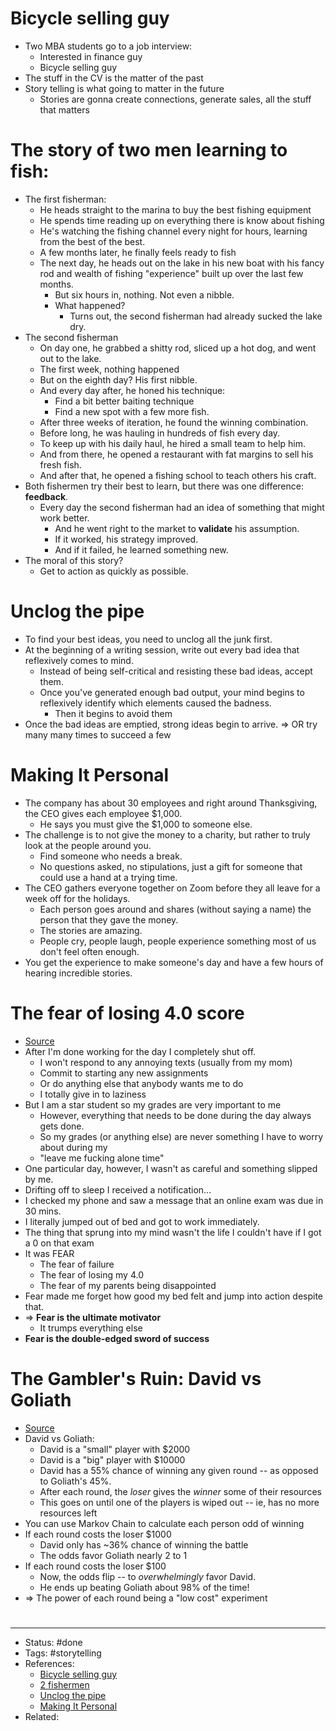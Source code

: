 # Bicycle selling guy
- Two MBA students go to a job interview:
	- Interested in finance guy
	- Bicycle selling guy
- The stuff in the CV is the matter of the past
- Story telling is what going to matter in the future
	- Stories are gonna create connections, generate sales, all the stuff that matters

# The story of two men learning to fish:
- The first fisherman:
	- He heads straight to the marina to buy the best fishing equipment
	- He spends time reading up on everything there is know about fishing
	- He's watching the fishing channel every night for hours, learning from the best of the best.
	- A few months later, he finally feels ready to fish
	- The next day, he heads out on the lake in his new boat with his fancy rod and wealth of fishing "experience" built up over the last few months.
		- But six hours in, nothing. Not even a nibble.
		- What happened?
			- Turns out, the second fisherman had already sucked the lake dry.
- The second fisherman
	- On day one, he grabbed a shitty rod, sliced up a hot dog, and went out to the lake.
	- The first week, nothing happened
	- But on the eighth day? His first nibble.
	- And every day after, he honed his technique:
		- Find a bit better baiting technique
		- Find a new spot with a few more fish.
	- After three weeks of iteration, he found the winning combination.
	- Before long, he was hauling in hundreds of fish every day.
	- To keep up with his daily haul, he hired a small team to help him.
	- And from there, he opened a restaurant with fat margins to sell his fresh fish.
	- And after that, he opened a fishing school to teach others his craft.
- Both fishermen try their best to learn, but there was one difference: **feedback**.
	- Every day the second fisherman had an idea of something that might work better.
		- And he went right to the market to **validate** his assumption.
		- If it worked, his strategy improved.
		- And if it failed, he learned something new.
- The moral of this story?
	- Get to action as quickly as possible.

# Unclog the pipe
- To find your best ideas, you need to unclog all the junk first.
- At the beginning of a writing session, write out every bad idea that reflexively comes to mind.
	- Instead of being self-critical and resisting these bad ideas, accept them.
	- Once you've generated enough bad output, your mind begins to reflexively identify which elements caused the badness.
		- Then it begins to avoid them
- Once the bad ideas are emptied, strong ideas begin to arrive.
=> OR try many many times to succeed a few

# Making It Personal
- The company has about 30 employees and right around Thanksgiving, the CEO gives each employee $1,000.
	- He says you must give the $1,000 to someone else.
- The challenge is to not give the money to a charity, but rather to truly look at the people around you.
	- Find someone who needs a break.
	- No questions asked, no stipulations, just a gift for someone that could use a hand at a trying time.
- The CEO gathers everyone together on Zoom before they all leave for a week off for the holidays.
	- Each person goes around and shares (without saying a name) the person that they gave the money.
	- The stories are amazing.
	- People cry, people laugh, people experience something most of us don't feel often enough.
- You get the experience to make someone's day and have a few hours of hearing incredible stories.

# The fear of losing 4.0 score
- [Source](https://twitter.com/ChideraSays/status/1605188523447013376)
- After I'm done working for the day I completely shut off.
	- I won't respond to any annoying texts (usually from my mom)
	- Commit to starting any new assignments
	- Or do anything else that anybody wants me to do
	- I totally give in to laziness
- But I am a star student so my grades are very important to me
	- However, everything that needs to be done during the day always gets done.
	- So my grades (or anything else) are never something I have to worry about during my
	- "leave me fucking alone time"
- One particular day, however, I wasn't as careful and something slipped by me.
- Drifting off to sleep I received a notification...
- I checked my phone and saw a message that an online exam was due in 30 mins.
- I literally jumped out of bed and got to work immediately.
- The thing that sprung into my mind wasn't the life I couldn't have if I got a 0 on that exam
- It was FEAR
	- The fear of failure
	- The fear of losing my 4.0
	- The fear of my parents being disappointed
- Fear made me forget how good my bed felt and jump into action despite that.
- => **Fear is the ultimate motivator**
	- It trumps everything else
- **Fear is the double-edged sword of success**

# The Gambler's Ruin: David vs Goliath
- [Source](https://twitter.com/10kdiver/status/1609607018750287873)
- David vs Goliath:
	- David is a "small" player with $2000
	- David is a "big" player with $10000
	- David has a 55% chance of winning any given round -- as opposed to Goliath's 45%.
	- After each round, the *loser* gives the *winner* some of their resources
	- This goes on until one of the players is wiped out -- ie, has no more resources left
- You can use Markov Chain to calculate each person odd of winning
- If each round costs the loser $1000
	- David only has ~36% chance of winning the battle
	- The odds favor Goliath nearly 2 to 1
- If each round costs the loser $100
	- Now, the odds flip -- to *overwhelmingly* favor David.
	- He ends up beating Goliath about 98% of the time!
- => The power of each round being a "low cost" experiment

#
---
- Status: #done
- Tags: #storytelling
- References:
	- [Bicycle selling guy](https://www.linkedin.com/posts/nbearden_storytelling-interview-story-activity-6557897125055815680-yRnd/)
	- [2 fishermen](https://twitter.com/dickiebush/status/1420177361295880192)
	- [Unclog the pipe](https://twitter.com/Julian/status/1402356373648601089)
	- [Making It Personal](https://twitter.com/HarrisFanaroff/status/1600125760123023366)
- Related:

